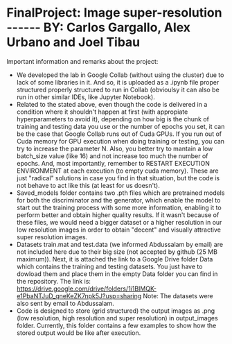 # FinalProject: Image super-resolution ------ BY: Carlos Gargallo, Alex Urbano and Joel Tibau

Important information and remarks about the project:

- We developed the lab in Google Collab (without using the cluster) due to lack of some libraries in it. And so, it is uploaded as a .ipynb file proper structured
  properly structured to run in Collab (obvioulsy it can also be run in other similar IDEs, like Jupyter Notebook).
- Related to the stated above, even though the code is delivered in a condition where it shouldn't happen at first (with appropiate hyperparameters to avoid it), depending on how   big is the chunk of training and testing data you use or the number of epochs you set, it can be the case that Google Collab runs out of Cuda GPUs.
  If you run out of Cuda memory for GPU execution when doing training or testing, you can try to increase the parameter N. Also, you better try to mantain a low batch_size value     (like 16) and not increase too much the number of epochs. And, most importantly, remember to RESTART EXECUTION ENVIRONMENT at each execution (to empty cuda memory).
  These are just "radical" solutions in case you find in that situation, but the code is not behave to act like this (at least for us doesn't).
- Saved_models folder contains two .pth files which are pretrained models for both the discriminator and the generator, which enable the model to start out the training process     with some more information, enabling it to perform better and obtain higher quality results. If it wasn't because of these files, we would need a bigger dataset or a higher       resolution in our low resolution images in order to obtain "decent" and visually attractive super resolution images.
- Datasets train.mat and test.data (we informed Abdussalam by email) are not included here due to their big size (not accepted by github (25 MB maximum)). Next, it is attached the   link to a Google Drive folder Data which contains the training and testing datasets. You just have to dowload them and place them in the empty Data folder you can find in the     repository. The link is: https://drive.google.com/drive/folders/1i1BIMQK-e1PbaNTJuD_qneKeZK7npk5J?usp=sharing
  Note: The datasets were also sent by email to Abdussalam.
- Code is designed to store (grid structured) the output images as .png (low resolution, high resolution and super resolution) in output_images folder.
  Currently, this folder contains a few examples to show how the stored output would be like after execution.

